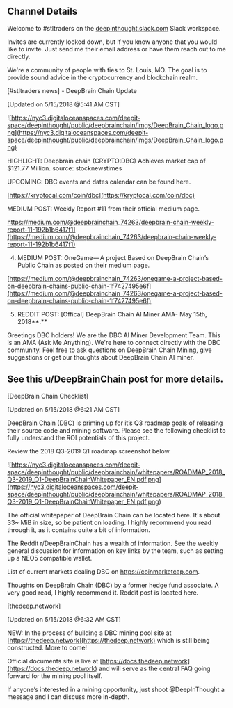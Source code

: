 
Channel Details
----------
Welcome to #stltraders on the [deepinthought.slack.com](http://deepinthought.slack.com) Slack workspace.

Invites are currently locked down, but if you know anyone that you would like to invite. Just send me their email address or have them reach out to me directly.

We're a community of people with ties to St. Louis, MO. The goal is to provide sound advice in the cryptocurrency and blockchain realm.

[#stltraders news] - DeepBrain Chain Update

[Updated on 5/15/2018 @5:41 AM CST]

![https://nyc3.digitaloceanspaces.com/deepit-space/deepinthought/public/deepbrainchain/imgs/DeepBrain_Chain_logo.png](https://nyc3.digitaloceanspaces.com/deepit-space/deepinthought/public/deepbrainchain/imgs/DeepBrain_Chain_logo.png)

HIGHLIGHT: Deepbrain chain (CRYPTO:DBC) Achieves market cap of $121.77 Million. source: stocknewstimes

UPCOMING: DBC events and dates calendar can be found here.

[https://kryptocal.com/coin/dbc](https://kryptocal.com/coin/dbc)

MEDIUM POST: Weekly Report #11 from their official medium page.

https://medium.com/@deepbrainchain_74263/deepbrain-chain-weekly-report-11-192b1b6417f1](https://medium.com/@deepbrainchain_74263/deepbrain-chain-weekly-report-11-192b1b6417f1)

4. MEDIUM POST: OneGame — A project Based on DeepBrain Chain’s Public Chain as posted on their medium page.

[https://medium.com/@deepbrainchain_74263/onegame-a-project-based-on-deepbrain-chains-public-chain-1f7427495e6f](https://medium.com/@deepbrainchain_74263/onegame-a-project-based-on-deepbrain-chains-public-chain-1f7427495e6f)

5. REDDIT POST: [Offical] DeepBrain Chain AI Miner AMA- May 15th, 2018**.**

Greetings DBC holders! We are the DBC AI Miner Development Team. This is an AMA (Ask Me Anything). We're here to connect directly with the DBC community. Feel free to ask questions on DeepBrain Chain Mining, give suggestions or get our thoughts about DeepBrain Chain AI miner.

See this u/DeepBrainChain post for more details.
----------

[DeepBrain Chain Checklist]

[Updated on 5/15/2018 @6:21 AM CST]

DeepBrain Chain (DBC) is priming up for it’s Q3 roadmap goals of releasing their source code and mining software. Please see the following checklist to fully understand the ROI potentials of this project.

Review the 2018 Q3-2019 Q1 roadmap screenshot below.

![https://nyc3.digitaloceanspaces.com/deepit-space/deepinthought/public/deepbrainchain/whitepapers/ROADMAP_2018_Q3-2019_Q1-DeepBrainChainWhitepaper_EN.pdf.png](https://nyc3.digitaloceanspaces.com/deepit-space/deepinthought/public/deepbrainchain/whitepapers/ROADMAP_2018_Q3-2019_Q1-DeepBrainChainWhitepaper_EN.pdf.png)

The official whitepaper of DeepBrain Chain can be located here. It's about 33~ MiB in size, so be patient on loading. I highly recommend you read through it, as it contains quite a bit of information.

The Reddit r/DeepBrainChain has a wealth of information. See the weekly general discussion for information on key links by the team, such as setting up a NEO5 compatible wallet.

List of current markets dealing DBC on https://coinmarketcap.com.

Thoughts on DeepBrain Chain (DBC) by a former hedge fund associate. A very good read, I highly recommend it. Reddit post is located here.

[thedeep.network]

[Updated on 5/15/2018 @6:32 AM CST]

NEW: In the process of building a DBC mining pool site at [https://thedeep.network](https://thedeep.network) which is still being constructed. More to come!

Official documents site is live at [https://docs.thedeep.network](https://docs.thedeep.network) and will serve as the central FAQ going forward for the mining pool itself.

If anyone’s interested in a mining opportunity, just shoot @DeepInThought a message and I can discuss more in-depth.
